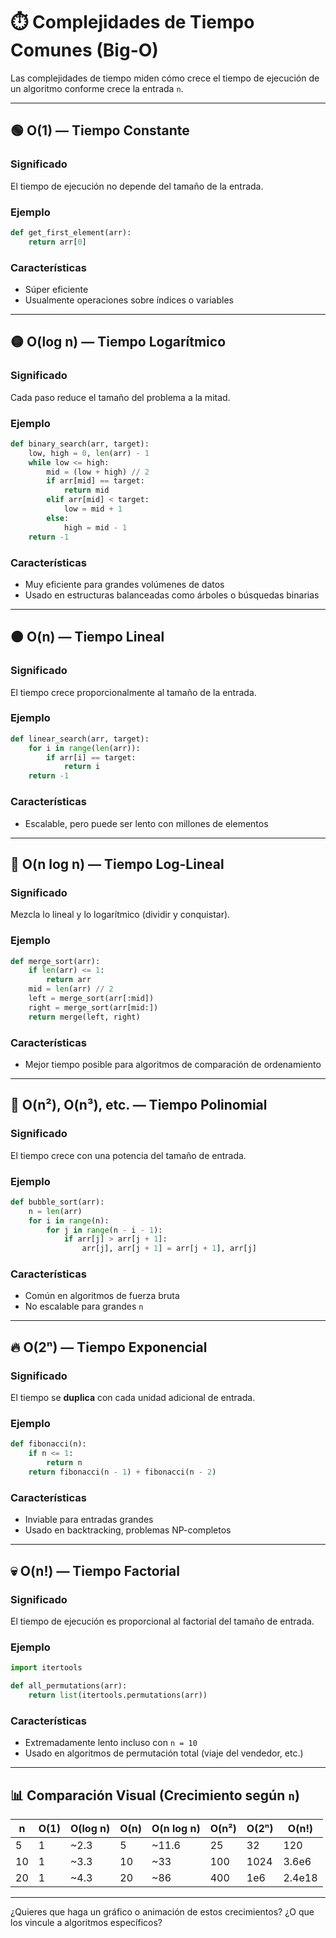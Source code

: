 # ⏱️ Complejidades de Tiempo Comunes (Big-O)

Las complejidades de tiempo miden cómo crece el tiempo de ejecución de un algoritmo conforme crece la entrada `n`.

---

## 🟢 **O(1) — Tiempo Constante**

### Significado
El tiempo de ejecución no depende del tamaño de la entrada.

### Ejemplo
```python
def get_first_element(arr):
    return arr[0]
```

### Características
- Súper eficiente
- Usualmente operaciones sobre índices o variables

---

## 🟡 **O(log n) — Tiempo Logarítmico**

### Significado
Cada paso reduce el tamaño del problema a la mitad.

### Ejemplo
```python
def binary_search(arr, target):
    low, high = 0, len(arr) - 1
    while low <= high:
        mid = (low + high) // 2
        if arr[mid] == target:
            return mid
        elif arr[mid] < target:
            low = mid + 1
        else:
            high = mid - 1
    return -1
```

### Características
- Muy eficiente para grandes volúmenes de datos
- Usado en estructuras balanceadas como árboles o búsquedas binarias

---

## 🟠 **O(n) — Tiempo Lineal**

### Significado
El tiempo crece proporcionalmente al tamaño de la entrada.

### Ejemplo
```python
def linear_search(arr, target):
    for i in range(len(arr)):
        if arr[i] == target:
            return i
    return -1
```

### Características
- Escalable, pero puede ser lento con millones de elementos

---

## 🔵 **O(n log n) — Tiempo Log-Lineal**

### Significado
Mezcla lo lineal y lo logarítmico (dividir y conquistar).

### Ejemplo
```python
def merge_sort(arr):
    if len(arr) <= 1:
        return arr
    mid = len(arr) // 2
    left = merge_sort(arr[:mid])
    right = merge_sort(arr[mid:])
    return merge(left, right)
```

### Características
- Mejor tiempo posible para algoritmos de comparación de ordenamiento

---

## 🔴 **O(n²), O(n³), etc. — Tiempo Polinomial**

### Significado
El tiempo crece con una potencia del tamaño de entrada.

### Ejemplo
```python
def bubble_sort(arr):
    n = len(arr)
    for i in range(n):
        for j in range(n - i - 1):
            if arr[j] > arr[j + 1]:
                arr[j], arr[j + 1] = arr[j + 1], arr[j]
```

### Características
- Común en algoritmos de fuerza bruta
- No escalable para grandes `n`

---

## 🔥 **O(2ⁿ) — Tiempo Exponencial**

### Significado
El tiempo se **duplica** con cada unidad adicional de entrada.

### Ejemplo
```python
def fibonacci(n):
    if n <= 1:
        return n
    return fibonacci(n - 1) + fibonacci(n - 2)
```

### Características
- Inviable para entradas grandes
- Usado en backtracking, problemas NP-completos

---

## 💀 **O(n!) — Tiempo Factorial**

### Significado
El tiempo de ejecución es proporcional al factorial del tamaño de entrada.

### Ejemplo
```python
import itertools

def all_permutations(arr):
    return list(itertools.permutations(arr))
```

### Características
- Extremadamente lento incluso con `n = 10`
- Usado en algoritmos de permutación total (viaje del vendedor, etc.)

---

## 📊 Comparación Visual (Crecimiento según `n`)

| n  | O(1) | O(log n) | O(n) | O(n log n) | O(n²) | O(2ⁿ) | O(n!) |
|----|------|----------|------|------------|-------|--------|--------|
| 5  | 1    | ~2.3     | 5    | ~11.6      | 25    | 32     | 120    |
| 10 | 1    | ~3.3     | 10   | ~33        | 100   | 1024   | 3.6e6  |
| 20 | 1    | ~4.3     | 20   | ~86        | 400   | 1e6    | 2.4e18 |

---

¿Quieres que haga un gráfico o animación de estos crecimientos? ¿O que los vincule a algoritmos específicos?
